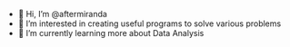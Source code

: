 - 👋 Hi, I’m @aftermiranda
- 👀 I’m interested in creating useful programs to solve various problems
- 🌱 I’m currently learning more about Data Analysis


<!---
aftermiranda/aftermiranda is a ✨ special ✨ repository because its `README.md` (this file) appears on your GitHub profile.
You can click the Preview link to take a look at your changes.
--->

